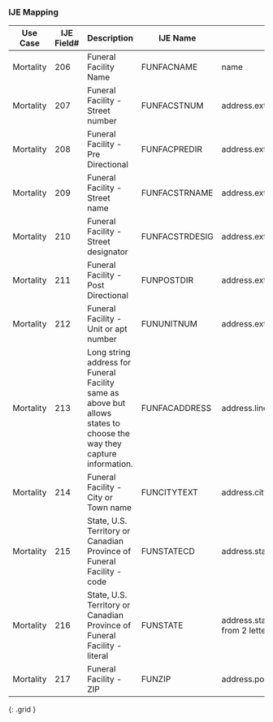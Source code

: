 ### IJE Mapping

| **Use Case** |  **IJE Field#**   |  **Description**  | **IJE Name**  |  **Field**  |  **Type**  | **Value Set**  |
| :---------: | --------------- | ------------ | ------------- | ---------- | ---------- | -------------- |
| Mortality | 206 | Funeral Facility Name | FUNFACNAME | name |string |- |
| Mortality | 207 | Funeral Facility - Street number | FUNFACSTNUM | address.extension[stnum] |string |- |
| Mortality | 208 | Funeral Facility - Pre Directional | FUNFACPREDIR | address.extension[predir] |string |- |
| Mortality | 209 | Funeral Facility - Street name | FUNFACSTRNAME | address.extension[stname] |string |- |
| Mortality | 210 | Funeral Facility - Street designator | FUNFACSTRDESIG | address.extension[stdesig] |string |- |
| Mortality | 211 | Funeral Facility - Post Directional | FUNPOSTDIR | address.extension[postdir] |string |- |
| Mortality | 212 | Funeral Facility - Unit or apt number | FUNUNITNUM | address.extension[unitnum] |string |- |
| Mortality | 213 | Long string address for Funeral Facility same as above but allows states to choose the way they capture information. | FUNFACADDRESS | address.line |string |address.line  |
| Mortality | 214 | Funeral Facility - City or Town name | FUNCITYTEXT | address.city |string |address.city  |
| Mortality | 215 | State, U.S. Territory or Canadian Province of Funeral Facility - code | FUNSTATECD | address.state |string |[StatesTerritoriesAndProvincesVS] |
| Mortality | 216 | State, U.S. Territory or Canadian Province of Funeral Facility - literal | FUNSTATE | address.state (expanded from 2 letter code) |string |See [StateLiterals] |
| Mortality | 217 | Funeral Facility - ZIP | FUNZIP | address.postalCode |string |- |
{: .grid }
